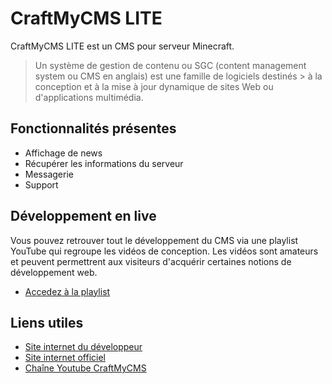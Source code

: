# CraftMyCMS LITE

CraftMyCMS LITE est un CMS pour serveur Minecraft. 

> Un système de gestion de contenu ou SGC (content management system ou CMS en anglais) est une famille de logiciels destinés > à la conception et à la mise à jour dynamique de sites Web ou d'applications multimédia. 

## Fonctionnalités présentes

 - Affichage de news
 - Récupérer les informations du serveur
 - Messagerie
 - Support


## Développement en live

Vous pouvez retrouver tout le développement du CMS via une playlist YouTube qui regroupe les vidéos de conception. Les vidéos sont amateurs et peuvent permettrent aux visiteurs d'acquérir certaines notions de développement web.<br>
* [Accedez à la playlist](https://www.youtube.com/playlist?list=PLg7FNlvVE7nzEKCenp2UgLoFmE8d95zSY)


## Liens utiles
* [Site internet du développeur](http://www.kevinguiot.fr/)
* [Site internet officiel](https://www.craftmycms.fr/)
* [Chaîne Youtube CraftMyCMS](https://www.youtube.com/user/CraftMyCMSFR)
